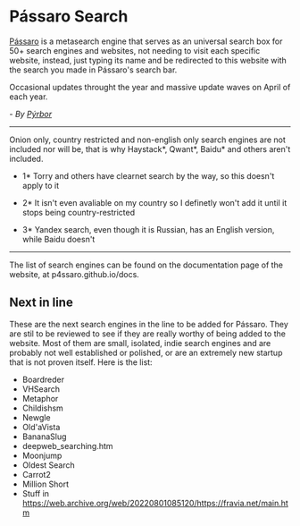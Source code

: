 # Pássaro Search
[Pássaro](https://p4ssaro.github.io/) is a metasearch engine that serves as an universal search box for 50+ search engines and websites, not needing to visit each specific website, instead, just typing its name and be redirected to this website with the search you made in Pássaro's search bar.

Occasional updates throught the year and massive update waves on April of each year.

\- _By [Pýrbor](https://pyrspi.github.io/)_

---

Onion only, country restricted and non-english only search engines are not included nor will be, that is why Haystack\*, Qwant\*, Baidu\* and others aren't included.

- 1* Torry and others have clearnet search by the way, so this doesn't apply to it

- 2* It isn't even avaliable on my country so I definetly won't add it until it stops being country-restricted

- 3* Yandex search, even though it is Russian, has an English version, while Baidu doesn't

---

The list of search engines can be found on the documentation page of the website, at p4ssaro.github.io/docs.

## Next in line

These are the next search engines in the line to be added for Pássaro. They are stil to be reviewed to see if they are really worthy of being added to the website. Most of them are small, isolated, indie search engines and are probably not well established or polished, or are an extremely new startup that is not proven itself. Here is the list:

- Boardreder
- VHSearch
- Metaphor
- Childishsm
- Newgle
- Old'aVista
- BananaSlug
- deepweb_searching.htm
- Moonjump
- Oldest Search
- Carrot2
- Million Short
- Stuff in https://web.archive.org/web/20220801085120/https://fravia.net/main.htm
